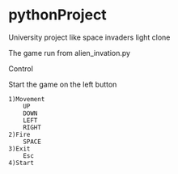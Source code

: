 # pythonProject
University project like space invaders light clone

The game run from alien_invation.py

Control

Start the game on the left button

    1)Movement
        UP
        DOWN
        LEFT
        RIGHT
    2)Fire
        SPACE
    3)Exit
        Esc
    4)Start 